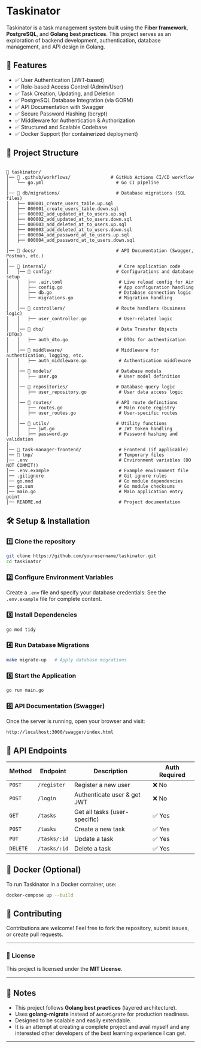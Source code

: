 #  Taskinator

Taskinator is a task management system built using the **Fiber framework**, **PostgreSQL**, and **Golang best practices**. This project serves as an exploration of backend development, authentication, database management, and API design in Golang.

## 📌 Features

- ✅ User Authentication (JWT-based)
- ✅ Role-based Access Control (Admin/User)
- ✅ Task Creation, Updating, and Deletion
- ✅ PostgreSQL Database Integration (via GORM)
- ✅ API Documentation with Swagger
- ✅ Secure Password Hashing (bcrypt)
- ✅ Middleware for Authentication & Authorization
- ✅ Structured and Scalable Codebase
- ✅ Docker Support (for containerized deployment)

## 📂 Project Structure

```

📂 taskinator/
│── 📂 .github/workflows/               # GitHub Actions CI/CD workflow
│   └── go.yml                           # Go CI pipeline
│
│── 📂 db/migrations/                     # Database migrations (SQL files)
│   ├── 000001_create_users_table.up.sql
│   ├── 000001_create_users_table.down.sql
│   ├── 000002_add_updated_at_to_users.up.sql
│   ├── 000002_add_updated_at_to_users.down.sql
│   ├── 000003_add_deleted_at_to_users.up.sql
│   ├── 000003_add_deleted_at_to_users.down.sql
│   ├── 000004_add_password_at_to_users.up.sql
│   ├── 000004_add_password_at_to_users.down.sql
│
│── 📂 docs/                              # API Documentation (Swagger, Postman, etc.)
│
│── 📂 internal/                           # Core application code
│   │── 📂 config/                        # Configurations and database setup
│   │   ├── .air.toml                     # Live reload config for Air
│   │   ├── config.go                     # App configuration handling
│   │   ├── db.go                         # Database connection logic
│   │   ├── migrations.go                 # Migration handling
│   │
│   │── 📂 controllers/                   # Route handlers (business logic)
│   │   ├── user_controller.go            # User-related logic
│   │
│   │── 📂 dto/                           # Data Transfer Objects (DTOs)
│   │   ├── auth_dto.go                   # DTOs for authentication
│   │
│   │── 📂 middleware/                    # Middleware for authentication, logging, etc.
│   │   ├── auth_middleware.go            # Authentication middleware
│   │
│   │── 📂 models/                        # Database models
│   │   ├── user.go                       # User model definition
│   │
│   │── 📂 repositories/                  # Database query logic
│   │   ├── user_repository.go            # User data access logic
│   │
│   │── 📂 routes/                        # API route definitions
│   │   ├── routes.go                     # Main route registry
│   │   ├── user_routes.go                # User-specific routes
│   │
│   │── 📂 utils/                         # Utility functions
│   │   ├── jwt.go                        # JWT token handling
│   │   ├── password.go                   # Password hashing and validation
│
│── 📂 task-manager-frontend/              # Frontend (if applicable)
│── 📂 tmp/                                # Temporary files
│── .env                                  # Environment variables (DO NOT COMMIT!)
│── .env.example                          # Example environment file
│── .gitignore                            # Git ignore rules
│── go.mod                                # Go module dependencies
│── go.sum                                # Go module checksums
│── main.go                               # Main application entry point
│── README.md                             # Project documentation

```

## 🛠️ Setup & Installation

### 1️⃣ Clone the repository
```sh
git clone https://github.com/yourusername/taskinator.git
cd taskinator
```

### 2️⃣ Configure Environment Variables
Create a `.env` file and specify your database credentials:
See the  `.env.example` file for complete content.

### 3️⃣ Install Dependencies
```sh
go mod tidy
```

### 4️⃣ Run Database Migrations
```sh
make migrate-up   # Apply database migrations
```

### 5️⃣ Start the Application
```sh
go run main.go
```

### 6️⃣ API Documentation (Swagger)
Once the server is running, open your browser and visit:
```
http://localhost:3000/swagger/index.html
```

## 🚀 API Endpoints

| Method  | Endpoint       | Description                   | Auth Required |
|---------|---------------|-------------------------------|--------------|
| `POST`  | `/register`   | Register a new user          | ❌ No |
| `POST`  | `/login`      | Authenticate user & get JWT  | ❌ No |
| `GET`   | `/tasks`      | Get all tasks (user-specific) | ✅ Yes |
| `POST`  | `/tasks`      | Create a new task            | ✅ Yes |
| `PUT`   | `/tasks/:id`  | Update a task                | ✅ Yes |
| `DELETE`| `/tasks/:id`  | Delete a task                | ✅ Yes |

## 🐳 Docker (Optional)
To run Taskinator in a Docker container, use:
```sh
docker-compose up --build
```

## 🤝 Contributing
Contributions are welcome! Feel free to fork the repository, submit issues, or create pull requests.

---

### 📜 License
This project is licensed under the **MIT License**.

---

## 📌 Notes
- This project follows **Golang best practices** (layered architecture).
- Uses **golang-migrate** instead of `AutoMigrate` for production readiness.
- Designed to be scalable and easily extendable.
- It is an attempt at creating a complete project and avail myself and any interested other developers of the best learning experience I can get.

---